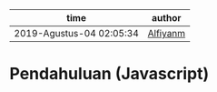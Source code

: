 time | author
-|-
2019-Agustus-04 02:05:34 | [Alfiyanm](https://github.com/Alfiyanm)

# Pendahuluan (Javascript)
